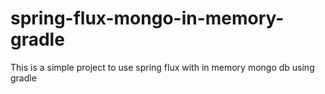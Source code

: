 # spring-flux-mongo-in-memory-gradle
This is a simple project to use spring flux with in memory mongo db using gradle
